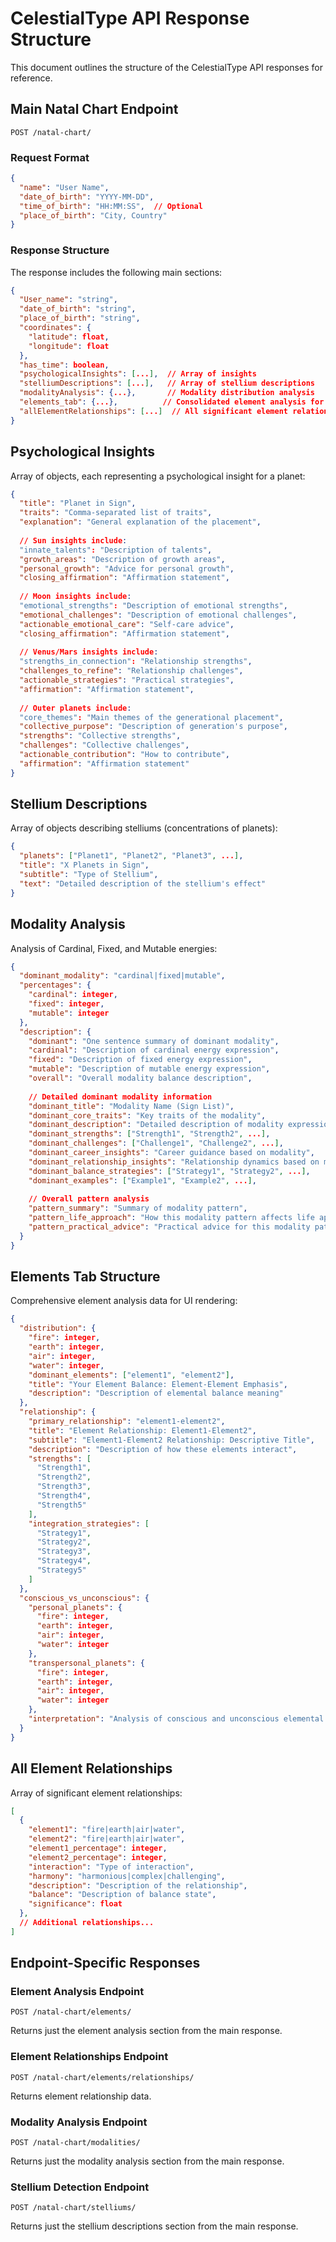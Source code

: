 # CelestialType API Response Structure

This document outlines the structure of the CelestialType API responses for reference.

## Main Natal Chart Endpoint

`POST /natal-chart/`

### Request Format

```json
{
  "name": "User Name",
  "date_of_birth": "YYYY-MM-DD",
  "time_of_birth": "HH:MM:SS",  // Optional
  "place_of_birth": "City, Country"
}
```

### Response Structure

The response includes the following main sections:

```json
{
  "User_name": "string",
  "date_of_birth": "string",
  "place_of_birth": "string",
  "coordinates": {
    "latitude": float,
    "longitude": float
  },
  "has_time": boolean,
  "psychologicalInsights": [...],  // Array of insights
  "stelliumDescriptions": [...],   // Array of stellium descriptions
  "modalityAnalysis": {...},       // Modality distribution analysis
  "elements_tab": {...},          // Consolidated element analysis for UI
  "allElementRelationships": [...]  // All significant element relationships
}
```

## Psychological Insights

Array of objects, each representing a psychological insight for a planet:

```json
{
  "title": "Planet in Sign",
  "traits": "Comma-separated list of traits",
  "explanation": "General explanation of the placement",
  
  // Sun insights include:
  "innate_talents": "Description of talents",
  "growth_areas": "Description of growth areas",
  "personal_growth": "Advice for personal growth",
  "closing_affirmation": "Affirmation statement",
  
  // Moon insights include:
  "emotional_strengths": "Description of emotional strengths",
  "emotional_challenges": "Description of emotional challenges",
  "actionable_emotional_care": "Self-care advice",
  "closing_affirmation": "Affirmation statement",
  
  // Venus/Mars insights include:
  "strengths_in_connection": "Relationship strengths",
  "challenges_to_refine": "Relationship challenges",
  "actionable_strategies": "Practical strategies",
  "affirmation": "Affirmation statement",
  
  // Outer planets include:
  "core_themes": "Main themes of the generational placement",
  "collective_purpose": "Description of generation's purpose",
  "strengths": "Collective strengths",
  "challenges": "Collective challenges",
  "actionable_contribution": "How to contribute",
  "affirmation": "Affirmation statement"
}
```

## Stellium Descriptions

Array of objects describing stelliums (concentrations of planets):

```json
{
  "planets": ["Planet1", "Planet2", "Planet3", ...],
  "title": "X Planets in Sign",
  "subtitle": "Type of Stellium",
  "text": "Detailed description of the stellium's effect"
}
```

## Modality Analysis

Analysis of Cardinal, Fixed, and Mutable energies:

```json
{
  "dominant_modality": "cardinal|fixed|mutable",
  "percentages": {
    "cardinal": integer,
    "fixed": integer,
    "mutable": integer
  },
  "description": {
    "dominant": "One sentence summary of dominant modality",
    "cardinal": "Description of cardinal energy expression",
    "fixed": "Description of fixed energy expression",
    "mutable": "Description of mutable energy expression",
    "overall": "Overall modality balance description",
    
    // Detailed dominant modality information
    "dominant_title": "Modality Name (Sign List)",
    "dominant_core_traits": "Key traits of the modality",
    "dominant_description": "Detailed description of modality expression",
    "dominant_strengths": ["Strength1", "Strength2", ...],
    "dominant_challenges": ["Challenge1", "Challenge2", ...],
    "dominant_career_insights": "Career guidance based on modality",
    "dominant_relationship_insights": "Relationship dynamics based on modality",
    "dominant_balance_strategies": ["Strategy1", "Strategy2", ...],
    "dominant_examples": ["Example1", "Example2", ...],
    
    // Overall pattern analysis
    "pattern_summary": "Summary of modality pattern",
    "pattern_life_approach": "How this modality pattern affects life approach",
    "pattern_practical_advice": "Practical advice for this modality pattern"
  }
}
```

## Elements Tab Structure

Comprehensive element analysis data for UI rendering:

```json
{
  "distribution": {
    "fire": integer,
    "earth": integer,
    "air": integer,
    "water": integer,
    "dominant_elements": ["element1", "element2"],
    "title": "Your Element Balance: Element-Element Emphasis",
    "description": "Description of elemental balance meaning"
  },
  "relationship": {
    "primary_relationship": "element1-element2",
    "title": "Element Relationship: Element1-Element2",
    "subtitle": "Element1-Element2 Relationship: Descriptive Title",
    "description": "Description of how these elements interact",
    "strengths": [
      "Strength1",
      "Strength2",
      "Strength3",
      "Strength4",
      "Strength5"
    ],
    "integration_strategies": [
      "Strategy1",
      "Strategy2",
      "Strategy3",
      "Strategy4",
      "Strategy5"
    ]
  },
  "conscious_vs_unconscious": {
    "personal_planets": {
      "fire": integer,
      "earth": integer,
      "air": integer,
      "water": integer
    },
    "transpersonal_planets": {
      "fire": integer,
      "earth": integer,
      "air": integer,
      "water": integer
    },
    "interpretation": "Analysis of conscious and unconscious elemental patterns"
  }
}
```

## All Element Relationships

Array of significant element relationships:

```json
[
  {
    "element1": "fire|earth|air|water",
    "element2": "fire|earth|air|water",
    "element1_percentage": integer,
    "element2_percentage": integer,
    "interaction": "Type of interaction",
    "harmony": "harmonious|complex|challenging",
    "description": "Description of the relationship",
    "balance": "Description of balance state",
    "significance": float
  },
  // Additional relationships...
]
```

## Endpoint-Specific Responses

### Element Analysis Endpoint

`POST /natal-chart/elements/`

Returns just the element analysis section from the main response.

### Element Relationships Endpoint

`POST /natal-chart/elements/relationships/`

Returns element relationship data.

### Modality Analysis Endpoint

`POST /natal-chart/modalities/`

Returns just the modality analysis section from the main response.

### Stellium Detection Endpoint

`POST /natal-chart/stelliums/`

Returns just the stellium descriptions section from the main response. 